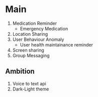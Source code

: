 # Main

1. Medication Reminder
    - Emergency Medication
1. Location Sharing
1. User Behaviour Anomaly
    - User health maintainance reminder
1. Screen sharing
1. Group Messaging


## Ambition
1. Voice to text api
1. Dark-Light theme